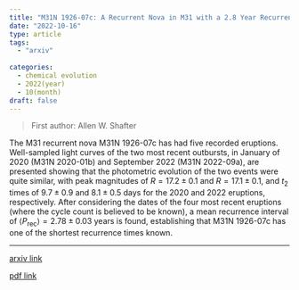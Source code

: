 ```yaml
---
title: "M31N 1926-07c: A Recurrent Nova in M31 with a 2.8 Year Recurrence Time"
date: "2022-10-16"
type: article
tags:
  - "arxiv"
  
categories:
  - chemical evolution
  - 2022(year)
  - 10(month)
draft: false
---
```

> First author: Allen W. Shafter

 The M31 recurrent nova M31N 1926-07c has had five recorded eruptions.
Well-sampled light curves of the two most recent outbursts, in January of 2020
(M31N 2020-01b) and September 2022 (M31N 2022-09a), are presented showing that
the photometric evolution of the two events were quite similar, with peak
magnitudes of $R=17.2\pm0.1$ and $R=17.1\pm0.1$, and $t_2$ times of $9.7\pm0.9$
and $8.1\pm0.5$ days for the 2020 and 2022 eruptions, respectively. After
considering the dates of the four most recent eruptions (where the cycle count
is believed to be known), a mean recurrence interval of $\langle
P_\mathrm{rec}\rangle=2.78\pm0.03$ years is found, establishing that M31N
1926-07c has one of the shortest recurrence times known.

---
[arxiv link](http://arxiv.org/abs/2210.08618v2)

[pdf link](http://arxiv.org/pdf/2210.08618v2)